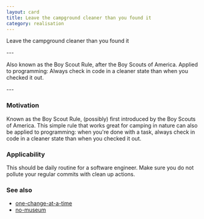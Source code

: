 ```yaml
---
layout: card
title: Leave the campground cleaner than you found it
category: realisation
---
```

<p>Leave the campground cleaner than you found it</p>
---
<p>Also known as the Boy Scout Rule, after the Boy Scouts of
      America. Applied to programming: Always check in code in a
      cleaner state than when you checked it out.</p>
---

### Motivation

Known as the Boy Scout Rule, (possibly) first introduced by the Boy Scouts of America. This simple rule that works great for camping in nature can also be applied to programming: when you're done with a task, always check in code in a cleaner state than when you checked it out.

### Applicability

This should be daily routine for a software engineer. Make sure you do not pollute your regular commits with clean up actions.

### See also

* [one-change-at-a-time](one-change-at-a-time)
* [no-museum](no-museum)


